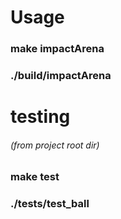 # Usage
### make impactArena
### ./build/impactArena 
# testing
###### (from project root dir)
### make test
### ./tests/test_ball